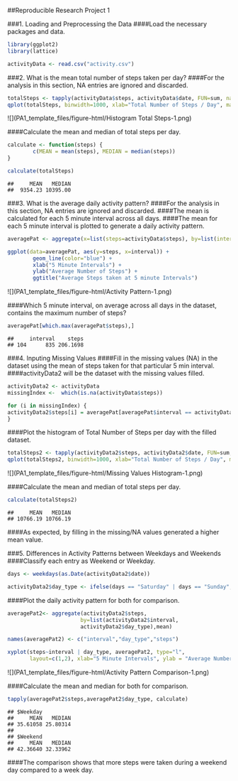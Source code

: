 ##Reproducible Research Project 1

###1. Loading and Preprocessing the Data
####Load the necessary packages and data.

```r
library(ggplot2)
library(lattice)

activityData <- read.csv("activity.csv")
```


###2. What is the mean total number of steps taken per day?
####For the analysis in this section, NA entries are ignored and discarded. 

```r
totalSteps <- tapply(activityData$steps, activityData$date, FUN=sum, na.rm=TRUE)
qplot(totalSteps, binwidth=1000, xlab="Total Number of Steps / Day", main ="Histogram of Total Number of Steps per day", fill=I("blue"), col=I("grey"))
```

![](PA1_template_files/figure-html/Histogram Total Steps-1.png)<!-- -->

####Calculate the mean and median of total steps per day.

```r
calculate <- function(steps) {
        c(MEAN = mean(steps), MEDIAN = median(steps))
}

calculate(totalSteps)
```

```
##     MEAN   MEDIAN 
##  9354.23 10395.00
```


###3. What is the average daily activity pattern?
####For the analysis in this section, NA entries are ignored and discarded.
####The mean is calculated for each 5 minute interval across all days.
####The mean for each 5 minute interval is plotted to generate a daily activity pattern.

```r
averagePat <- aggregate(x=list(steps=activityData$steps), by=list(interval=activityData$interval), mean, na.rm=TRUE)

ggplot(data=averagePat, aes(y=steps, x=interval)) +
        geom_line(color="blue") +
        xlab("5 Minute Intervals") +
        ylab("Average Number of Steps") +
        ggtitle("Average Steps taken at 5 minute Intervals")
```

![](PA1_template_files/figure-html/Activity Pattern-1.png)<!-- -->

####Which 5 minute interval, on average across all days in the dataset, contains the maximum number of steps?

```r
averagePat[which.max(averagePat$steps),]
```

```
##     interval    steps
## 104      835 206.1698
```


###4. Inputing Missing Values
####Fill in the missing values (NA) in the dataset using the mean of steps taken for that particular 5 min interval.
####activityData2 will be the dataset with the missing values filled. 

```r
activityData2 <- activityData
missingIndex <-  which(is.na(activityData$steps))

for (i in missingIndex) {
activityData2$steps[i] = averagePat[averagePat$interval == activityData2$interval[i], "steps"]
}
```
####Plot the histogram of Total Number of Steps per day with the filled dataset.

```r
totalSteps2 <- tapply(activityData2$steps, activityData2$date, FUN=sum, na.rm=TRUE)
qplot(totalSteps2, binwidth=1000, xlab="Total Number of Steps / Day", main ="Histogram of Total Number of Steps per day (missing values filled)", fill=I("blue"), col=I("grey"))
```

![](PA1_template_files/figure-html/Missing Values Histogram-1.png)<!-- -->

####Calculate the mean and median of total steps per day.

```r
calculate(totalSteps2)
```

```
##     MEAN   MEDIAN 
## 10766.19 10766.19
```
####As expected, by filling in the missing/NA values generated a higher mean value.


###5. Differences in Activity Patterns between Weekdays and Weekends
####Classify each entry as Weekend or Weekday.

```r
days <- weekdays(as.Date(activityData2$date))

activityData2$day_type <- ifelse(days == "Saturday" | days == "Sunday", "Weekend", "Weekday")
```
####Plot the daily activity pattern for both for comparison.

```r
averagePat2<- aggregate(activityData2$steps, 
                       by=list(activityData2$interval,
                       activityData2$day_type),mean)

names(averagePat2) <- c("interval","day_type","steps")

xyplot(steps~interval | day_type, averagePat2, type="l",
       layout=c(1,2), xlab="5 Minute Intervals", ylab = "Average Number of Steps", main = "Daily Activity Comparison Weekend vs Weekday")
```

![](PA1_template_files/figure-html/Activity Pattern Comparison-1.png)<!-- -->

####Calculate the mean and median for both for comparison.

```r
tapply(averagePat2$steps,averagePat2$day_type, calculate)
```

```
## $Weekday
##     MEAN   MEDIAN 
## 35.61058 25.80314 
## 
## $Weekend
##     MEAN   MEDIAN 
## 42.36640 32.33962
```
####The comparison shows that more steps were taken during a weekend day compared to a week day.  



